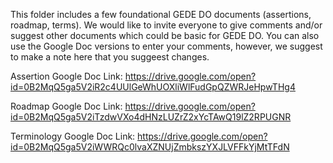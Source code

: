This folder includes a few foundational GEDE DO documents (assertions, roadmap, terms).
We would like to invite everyone to give comments and/or suggest other documents which could be basic for GEDE DO. 
You can also use the Google Doc versions to enter your comments, however, we suggest to make a note here that you suggeest changes. 

Assertion Google Doc Link: https://drive.google.com/open?id=0B2MqQ5ga5V2iR2c4UUlGeWhUOXliWlFudGpQZWRJeHpwTHg4

Roadmap Google Doc Link: https://drive.google.com/open?id=0B2MqQ5ga5V2iTzdwVXo4dHNzLUZrZ2xYcTAwQ19lZ2RPUGNR

Terminology Google Doc Link: https://drive.google.com/open?id=0B2MqQ5ga5V2iWWRQc0lvaXZNUjZmbkszYXJLVFFkYjMtTFdN
